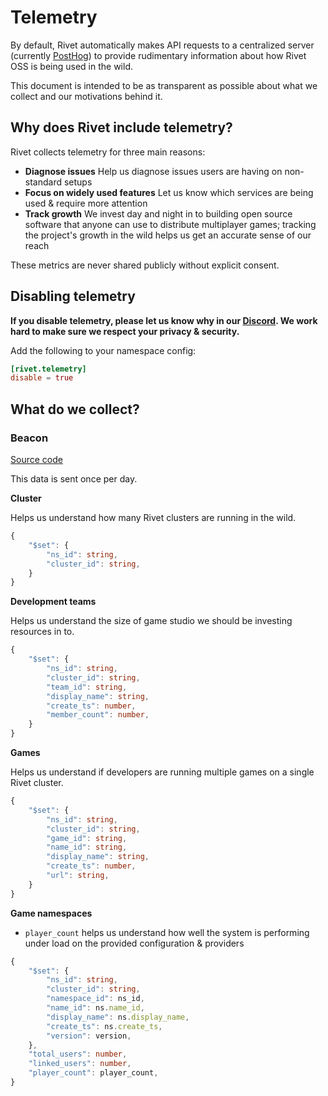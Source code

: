 # Telemetry

By default, Rivet automatically makes API requests to a centralized server (currently
[PostHog](https://posthog.com/)) to provide rudimentary information about how Rivet OSS is being used in the
wild.

This document is intended to be as transparent as possible about what we collect and our motivations behind
it.

## Why does Rivet include telemetry?

Rivet collects telemetry for three main reasons:

- **Diagnose issues** Help us diagnose issues users are having on non-standard setups
- **Focus on widely used features** Let us know which services are being used & require more attention
- **Track growth** We invest day and night in to building open source software that anyone can use to
  distribute multiplayer games; tracking the project's growth in the wild helps us get an accurate sense of
  our reach

These metrics are never shared publicly without explicit consent.

## Disabling telemetry

**If you disable telemetry, please let us know why in our [Discord](https://discord.gg/BG2vqsJczH). We work
hard to make sure we respect your privacy & security.**

Add the following to your namespace config:

```toml
[rivet.telemetry]
disable = true
```

## What do we collect?

### Beacon

[Source code](/packages/services/telemetry/standalone/beacon/src/lib.rs)

This data is sent once per day.

**Cluster**

Helps us understand how many Rivet clusters are running in the wild.

```typescript
{
	"$set": {
		"ns_id": string,
		"cluster_id": string,
	}
}
```

**Development teams**

Helps us understand the size of game studio we should be investing resources in to.

```typescript
{
	"$set": {
		"ns_id": string,
		"cluster_id": string,
		"team_id": string,
		"display_name": string,
		"create_ts": number,
		"member_count": number,
	}
}
```

**Games**

Helps us understand if developers are running multiple games on a single Rivet cluster.

```typescript
{
	"$set": {
		"ns_id": string,
		"cluster_id": string,
		"game_id": string,
		"name_id": string,
		"display_name": string,
		"create_ts": number,
		"url": string,
	}
}
```

**Game namespaces**

- `player_count` helps us understand how well the system is performing under load on the provided
  configuration & providers

```typescript
{
	"$set": {
		"ns_id": string,
		"cluster_id": string,
		"namespace_id": ns_id,
		"name_id": ns.name_id,
		"display_name": ns.display_name,
		"create_ts": ns.create_ts,
		"version": version,
	},
	"total_users": number,
	"linked_users": number,
	"player_count": player_count,
}
```
